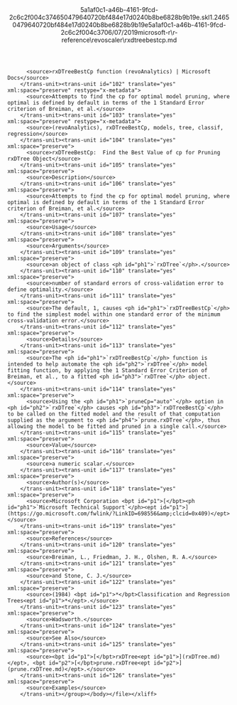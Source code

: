 <?xml version="1.0"?><xliff version="1.2" xmlns="urn:oasis:names:tc:xliff:document:1.2" xmlns:xsi="http://www.w3.org/2001/XMLSchema-instance" xsi:schemaLocation="urn:oasis:names:tc:xliff:document:1.2 xliff-core-1.2-transitional.xsd"><file datatype="xml" original="rxdtreebestcp.md" source-language="en-US" target-language="en-US"><header><tool tool-id="mdxliff" tool-name="mdxliff" tool-version="1.0-4e81c41" tool-company="Microsoft" /><xliffext:skl_file_name xmlns:xliffext="urn:microsoft:content:schema:xliffextensions">5a1af0c1-a46b-4161-9fcd-2c6c2f004c374650479640720bf484e17d0240b8be6828b9b19e.skl</xliffext:skl_file_name><xliffext:version xmlns:xliffext="urn:microsoft:content:schema:xliffextensions">1.2</xliffext:version><xliffext:ms.openlocfilehash xmlns:xliffext="urn:microsoft:content:schema:xliffextensions">4650479640720bf484e17d0240b8be6828b9b19e</xliffext:ms.openlocfilehash><xliffext:ms.sourcegitcommit xmlns:xliffext="urn:microsoft:content:schema:xliffextensions">5a1af0c1-a46b-4161-9fcd-2c6c2f004c37</xliffext:ms.sourcegitcommit><xliffext:ms.lasthandoff xmlns:xliffext="urn:microsoft:content:schema:xliffextensions">06/07/2019</xliffext:ms.lasthandoff><xliffext:ms.openlocfilepath xmlns:xliffext="urn:microsoft:content:schema:xliffextensions">microsoft-r\r-reference\revoscaler\rxdtreebestcp.md</xliffext:ms.openlocfilepath></header><body><group id="content" extype="content"><trans-unit id="101" translate="yes" xml:space="preserve" restype="x-metadata">
          <source>rxDTreeBestCp function (revoAnalytics) | Microsoft Docs</source>
        </trans-unit><trans-unit id="102" translate="yes" xml:space="preserve" restype="x-metadata">
          <source>Attempts to find the cp for optimal model pruning, where optimal is defined by default in terms of the 1 Standard Error criterion of Breiman, et al.</source>
        </trans-unit><trans-unit id="103" translate="yes" xml:space="preserve" restype="x-metadata">
          <source>(revoAnalytics), rxDTreeBestCp, models, tree, classif, regression</source>
        </trans-unit><trans-unit id="104" translate="yes" xml:space="preserve">
          <source>rxDTreeBestCp:  Find the Best Value of cp for Pruning rxDTree Object</source>
        </trans-unit><trans-unit id="105" translate="yes" xml:space="preserve">
          <source>Description</source>
        </trans-unit><trans-unit id="106" translate="yes" xml:space="preserve">
          <source>Attempts to find the cp for optimal model pruning, where optimal is defined by default in terms of the 1 Standard Error criterion of Breiman, et al.</source>
        </trans-unit><trans-unit id="107" translate="yes" xml:space="preserve">
          <source>Usage</source>
        </trans-unit><trans-unit id="108" translate="yes" xml:space="preserve">
          <source>Arguments</source>
        </trans-unit><trans-unit id="109" translate="yes" xml:space="preserve">
          <source>an object of class <ph id="ph1">`rxDTree`</ph>.</source>
        </trans-unit><trans-unit id="110" translate="yes" xml:space="preserve">
          <source>number of standard errors of cross-validation error to define optimality.</source>
        </trans-unit><trans-unit id="111" translate="yes" xml:space="preserve">
          <source>The default, 1, causes <ph id="ph1">`rxDTreeBestCp`</ph> to find the simplest model within one standard error of the minimum cross-validation error.</source>
        </trans-unit><trans-unit id="112" translate="yes" xml:space="preserve">
          <source>Details</source>
        </trans-unit><trans-unit id="113" translate="yes" xml:space="preserve">
          <source>The <ph id="ph1">`rxDTreeBestCp`</ph> function is intended to help automate the <ph id="ph2">`rxDTree`</ph> model fitting function, by applying the 1 Standard Error Criterion of Breiman, et al., to a fitted <ph id="ph3">`rxDTree`</ph> object.</source>
        </trans-unit><trans-unit id="114" translate="yes" xml:space="preserve">
          <source>Using the <ph id="ph1">`pruneCp="auto"`</ph> option in <ph id="ph2">`rxDTree`</ph> causes <ph id="ph3">`rxDTreeBestCp`</ph> to be called on the fitted model and the result of that computation supplied as the argument to <ph id="ph4">`prune.rxDTree`</ph>, thus allowing the model to be fitted and pruned in a single call.</source>
        </trans-unit><trans-unit id="115" translate="yes" xml:space="preserve">
          <source>Value</source>
        </trans-unit><trans-unit id="116" translate="yes" xml:space="preserve">
          <source>a numeric scalar.</source>
        </trans-unit><trans-unit id="117" translate="yes" xml:space="preserve">
          <source>Author(s)</source>
        </trans-unit><trans-unit id="118" translate="yes" xml:space="preserve">
          <source>Microsoft Corporation <bpt id="p1">[</bpt><ph id="ph1">`Microsoft Technical Support`</ph><ept id="p1">](https://go.microsoft.com/fwlink/?LinkID=698556&amp;clcid=0x409)</ept></source>
        </trans-unit><trans-unit id="119" translate="yes" xml:space="preserve">
          <source>References</source>
        </trans-unit><trans-unit id="120" translate="yes" xml:space="preserve">
          <source>Breiman, L., Friedman, J. H., Olshen, R. A.</source>
        </trans-unit><trans-unit id="121" translate="yes" xml:space="preserve">
          <source>and Stone, C. J.</source>
        </trans-unit><trans-unit id="122" translate="yes" xml:space="preserve">
          <source>(1984) <bpt id="p1">*</bpt>Classification and Regression Trees<ept id="p1">*</ept>.</source>
        </trans-unit><trans-unit id="123" translate="yes" xml:space="preserve">
          <source>Wadsworth.</source>
        </trans-unit><trans-unit id="124" translate="yes" xml:space="preserve">
          <source>See Also</source>
        </trans-unit><trans-unit id="125" translate="yes" xml:space="preserve">
          <source><bpt id="p1">[</bpt>rxDTree<ept id="p1">](rxDTree.md)</ept>, <bpt id="p2">[</bpt>prune.rxDTree<ept id="p2">](prune.rxDTree.md)</ept>.</source>
        </trans-unit><trans-unit id="126" translate="yes" xml:space="preserve">
          <source>Examples</source>
        </trans-unit></group></body></file></xliff>